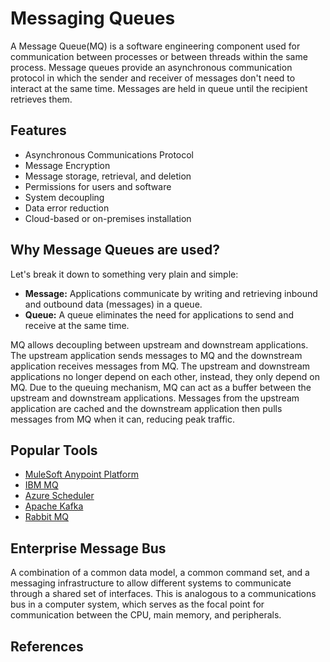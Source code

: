 # Messaging Queues
A Message Queue(MQ) is a software engineering component used for communication between processes or between threads within the same process. Message queues provide an asynchronous communication protocol in which the sender and receiver of messages don't need to interact at the same time. Messages are held in queue until the recipient retrieves them. 


## Features
- Asynchronous Communications Protocol
- Message Encryption
- Message storage, retrieval, and deletion
- Permissions for users and software
- System decoupling
- Data error reduction
- Cloud-based or on-premises installation


## Why Message Queues are used?
Let's break it down to something very plain and simple:

* **Message:** Applications communicate by writing and retrieving inbound and outbound data (messages) in a queue.
* **Queue:** A queue eliminates the need for applications to send and receive at the same time.

MQ allows decoupling between upstream and downstream applications. The upstream application sends messages to MQ and the downstream application receives messages from MQ. The upstream and downstream applications no longer depend on each other, instead, they only depend on MQ. Due to the queuing mechanism, MQ can act as a buffer between the upstream and downstream applications. Messages from the upstream application are cached and the downstream application then pulls messages from MQ when it can, reducing peak traffic.


## Popular Tools
- [MuleSoft Anypoint Platform](https://www.mulesoft.com/platform/enterprise-integration)
- [IBM MQ](https://www.ibm.com/products/mq)
- [Azure Scheduler](https://azure.microsoft.com/en-us/services/logic-apps/)
- [Apache Kafka](https://kafka.apache.org/intro)
- [Rabbit MQ](https://www.rabbitmq.com/)


## Enterprise Message Bus
A combination of a common data model, a common command set, and a messaging infrastructure to allow different systems to communicate through a shared set of interfaces. This is analogous to a communications bus in a computer system, which serves as the focal point for communication between the CPU, main memory, and peripherals.


## References

